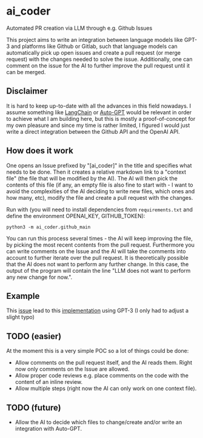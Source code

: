 
# ai_coder
Automated PR creation via LLM through e.g. Github Issues

This project aims to write an integration between language models like GPT-3 and platforms like Github or Gitlab, such that language models can automatically pick up open issues and create a pull request (or merge request) with the changes needed to solve the issue. Additionally, one can comment on the issue for the AI to further improve the pull request until it can be merged.

## Disclaimer

It is hard to keep up-to-date with all the advances in this field nowadays. I assume something like [LangChain](https://python.langchain.com/en/latest/index.html) or [Auto-GPT](https://github.com/Significant-Gravitas/Auto-GPT) would be relevant in order to achieve what I am building here, but this is mostly a proof-of-concept for my own pleasure and since my time is rather limited, I figured I would just write a direct integration between the Github API and the OpenAI API.

## How does it work

One opens an Issue prefixed by "[ai_coder]" in the title and specifies what needs to be done. Then it creates a relative markdown link to a "context file" (the file that will be modified by the AI). The AI will then pick the contents of this file (if any, an empty file is also fine to start with - I want to avoid the complexities of the AI deciding to write new files, which ones and how many, etc), modify the file and create a pull request with the changes.

Run with (you will need to install dependencies from `requirements.txt` and define the environment OPENAI_KEY, GITHUB_TOKEN):

```
python3 -m ai_coder.github_main
```

You can run this process several times - the AI will keep improving the file, by picking the most recent contents from the pull request. Furthermore you can write comments on the Issue and the AI will take the comments into account to further iterate over the pull request. It is theoretically possible that the AI does not want to perform any further change. In this case, the output of the program will contain the line "LLM does not want to perform any new change for now.".

## Example

This [issue](https://github.com/pereferrera/ai_coder/issues/5) lead to this [implementation](ai_coder/three_in_a_row.py) using GPT-3 (I only had to adjust a slight typo)

## TODO (easier)

At the moment this is a very simple POC so a lot of things could be done:
* Allow comments on the pull request itself, and the AI reads them. Right now only comments on the Issue are allowed.
* Allow proper code reviews e.g. place comments on the code with the content of an inline review.
* Allow multiple steps (right now the AI can only work on one context file).

## TODO (future)

* Allow the AI to decide which files to change/create and/or write an integration with Auto-GPT.